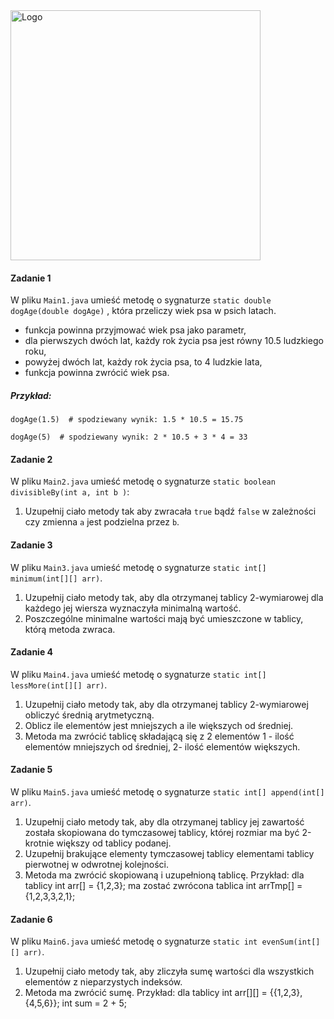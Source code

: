 <img alt="Logo" src="http://coderslab.pl/svg/logo-coderslab.svg" width="400">

#### Zadanie 1

W pliku `Main1.java` umieść metodę o sygnaturze `static double dogAge(double dogAge)` , która przeliczy wiek psa w psich latach. 

* funkcja powinna przyjmować wiek psa jako parametr,
* dla pierwszych dwóch lat, każdy rok życia psa jest równy 10.5 ludzkiego roku,
* powyżej dwóch lat, każdy rok życia psa, to 4 ludzkie lata,
* funkcja powinna zwrócić wiek psa.

##### Przykład:
```
dogAge(1.5)  # spodziewany wynik: 1.5 * 10.5 = 15.75

dogAge(5)  # spodziewany wynik: 2 * 10.5 + 3 * 4 = 33
```

#### Zadanie 2

W pliku `Main2.java` umieść metodę o sygnaturze `static boolean divisibleBy(int a, int b )`: 

1. Uzupełnij ciało metody tak aby zwracała `true` bądź `false` w zależności czy zmienna `a` jest podzielna przez `b`.


#### Zadanie 3

W pliku `Main3.java` umieść metodę o sygnaturze `static int[] minimum(int[][] arr)`.
 
1. Uzupełnij ciało metody tak, aby dla otrzymanej tablicy 2-wymiarowej dla każdego jej wiersza wyznaczyła minimalną wartość.
2. Poszczególne minimalne wartości mają być umieszczone w tablicy, którą metoda zwraca.

#### Zadanie 4

W pliku `Main4.java` umieść metodę o sygnaturze `static int[] lessMore(int[][] arr)`.
 
1. Uzupełnij ciało metody tak, aby dla otrzymanej tablicy 2-wymiarowej obliczyć średnią arytmetyczną.
2. Oblicz ile elementów jest mniejszych a ile większych od średniej.
3. Metoda ma zwrócić tablicę składającą się z 2 elementów 1 - ilość elementów mniejszych od średniej, 2- ilość elementów większych.


#### Zadanie 5

W pliku `Main5.java` umieść metodę o sygnaturze `static int[] append(int[] arr)`. 
 
1. Uzupełnij ciało metody tak, aby dla otrzymanej tablicy jej zawartość została skopiowana do tymczasowej tablicy,
 której rozmiar ma być 2-krotnie większy od tablicy podanej.
2. Uzupełnij brakujące elementy tymczasowej tablicy elementami tablicy pierwotnej w odwrotnej kolejności.
3. Metoda ma zwrócić skopiowaną i uzupełnioną tablicę.
Przykład: dla tablicy int arr[] = {1,2,3}; ma zostać zwrócona tablica int arrTmp[] = {1,2,3,3,2,1};

#### Zadanie 6

W pliku `Main6.java` umieść metodę o sygnaturze `static int evenSum(int[][] arr)`.
 
1. Uzupełnij ciało metody tak, aby zliczyła sumę wartości dla wszystkich elementów z nieparzystych indeksów.
2. Metoda ma zwrócić sumę.
Przykład: dla tablicy int arr[][] = {{1,2,3},{4,5,6}}; int sum = 2 + 5;
